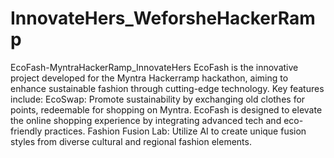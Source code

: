 # InnovateHers_WeforsheHackerRamp
EcoFash-MyntraHackerRamp_InnovateHers
EcoFash is the innovative project developed for the Myntra Hackerramp hackathon, aiming to enhance sustainable fashion through cutting-edge technology. Key features include:
EcoSwap: Promote sustainability by exchanging old clothes for points, redeemable for shopping on Myntra.
EcoFash is designed to elevate the online shopping experience by integrating advanced tech and eco-friendly practices.
Fashion Fusion Lab: Utilize AI to create unique fusion styles from diverse cultural and regional fashion elements.
